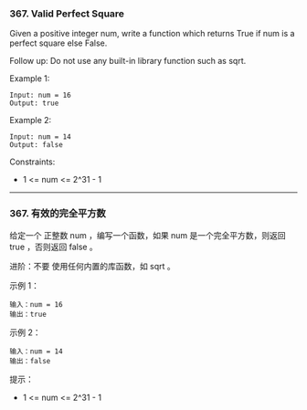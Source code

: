 ### 367. Valid Perfect Square
Given a positive integer num, write a function which returns True if num is a perfect square else False.

Follow up: Do not use any built-in library function such as sqrt.



Example 1:

	Input: num = 16
	Output: true

Example 2:

	Input: num = 14
	Output: false



Constraints:

* 1 <= num <= 2^31 - 1

----

### 367. 有效的完全平方数
给定一个 正整数 num ，编写一个函数，如果 num 是一个完全平方数，则返回 true ，否则返回 false 。

进阶：不要 使用任何内置的库函数，如  sqrt 。



示例 1：

	输入：num = 16
	输出：true

示例 2：

	输入：num = 14
	输出：false



提示：

* 1 <= num <= 2^31 - 1

